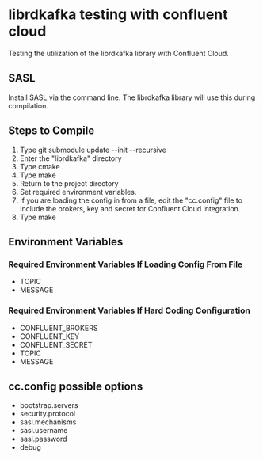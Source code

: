 # librdkafka testing with confluent cloud
Testing the utilization of the librdkafka library with Confluent Cloud.

## SASL
Install SASL via the command line. The librdkafka library will use this during compilation.

## Steps to Compile
1) Type git submodule update --init --recursive
2) Enter the "librdkafka" directory
3) Type cmake .
4) Type make
5) Return to the project directory
6) Set required environment variables.
7) If you are loading the config in from a file, edit the "cc.config" file to include the brokers, key and secret for Confluent Cloud integration.
8) Type make

## Environment Variables
### Required Environment Variables If Loading Config From File
- TOPIC
- MESSAGE

### Required Environment Variables If Hard Coding Configuration
- CONFLUENT_BROKERS
- CONFLUENT_KEY
- CONFLUENT_SECRET
- TOPIC
- MESSAGE

## cc.config possible options
- bootstrap.servers
- security.protocol
- sasl.mechanisms
- sasl.username
- sasl.password
- debug
